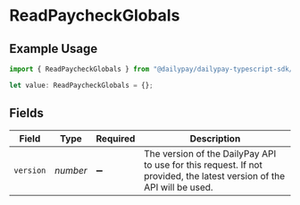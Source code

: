 # ReadPaycheckGlobals

## Example Usage

```typescript
import { ReadPaycheckGlobals } from "@dailypay/dailypay-typescript-sdk/models/operations";

let value: ReadPaycheckGlobals = {};
```

## Fields

| Field                                                                                                                  | Type                                                                                                                   | Required                                                                                                               | Description                                                                                                            |
| ---------------------------------------------------------------------------------------------------------------------- | ---------------------------------------------------------------------------------------------------------------------- | ---------------------------------------------------------------------------------------------------------------------- | ---------------------------------------------------------------------------------------------------------------------- |
| `version`                                                                                                              | *number*                                                                                                               | :heavy_minus_sign:                                                                                                     | The version of the DailyPay API to use for this request. If not provided, the latest version of the API will be used.<br/> |